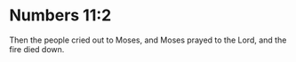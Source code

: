 # Numbers 11:2

Then the people cried out to Moses, and Moses prayed to the Lord, and the fire died down.
